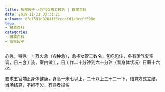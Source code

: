 ```yaml
---
title: 搞笑段子->急招女管工数名 | 糗事百科
date: 2019-11-21 03:31:21
urlname: 07c1591d8204f65cccefd1a0ccff590e
tags: 
- 糗事百科
categories:
- 糗事百科
- 搞笑段子
---
```

心急，特急，十万火急（各种急），急招女管工数名，包吃包住，冬有暖气夏空调，日三套工装，室内做工，日工作二十分钟到六十分钟（看身体状况）日薪十六亿。

要求五官端正身体健康，身高一米七以上，二十以上三十二一下，结算方式立结，当场结算，不拖不欠，有意者报名


